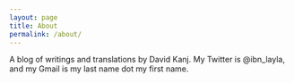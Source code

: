 ```yaml
---
layout: page
title: About
permalink: /about/
---
```


A blog of writings and translations by David Kanj. My Twitter is @ibn_layla, and my Gmail is my last name dot my first name.